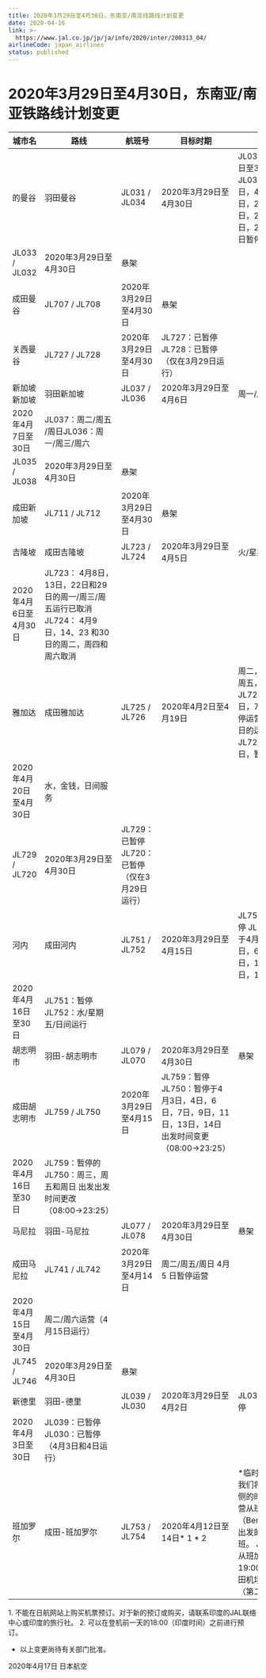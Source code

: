 ```yaml
---
title: 2020年3月29日至4月30日，东南亚/南亚线路线计划变更
date: 2020-04-16
link: >-
  https://www.jal.co.jp/jp/ja/info/2020/inter/200313_04/
airlineCode: japan_airlines
status: published
---
```

# 2020年3月29日至4月30日，东南亚/南亚铁路线计划变更

城市名 | 路线 | 航班号 | 目标时期 | 变化  
---|---|---|---|---  
的曼谷 | 羽田曼谷 | JL031 / JL034 | 2020年3月29日至4月30日 | JL031：4月4日至30日暂停 JL034：4月3日，4月19日，21日，22日，24日至26日，28日，29日暂停  
JL033 / JL032 | 2020年3月29日至4月30日 | 悬架  
成田曼谷 | JL707 / JL708 | 2020年3月29日至4月30日 | 悬架  
关西曼谷 | JL727 / JL728 | 2020年3月29日至4月30日 | JL727：已暂停 JL728：已暂停（仅在3月29日运行）  
新加坡新加坡 | 羽田新加坡 | JL037 / JL036 | 2020年3月29日至4月6日 | 周一/周三/周六  
2020年4月7日至30日 | JL037：周二/周五 /周日JL036：周一/周三/周六  
JL035 / JL038 | 2020年3月29日至4月30日 | 悬架  
成田新加坡 | JL711 / JL712 | 2020年3月29日至4月30日 | 悬架  
吉隆坡 | 成田吉隆坡 | JL723 / JL724 | 2020年3月29日至4月5日 | 火/星期四  
2020年4月6日至4月30日 | JL723： 4月8日，13日，22日和29日的周一/周三/周五运行已取消 JL724： 4月9 日，14、23 和30日的周二，周四和周六取消  
雅加达 | 成田雅加达 | JL725 / JL726 | 2020年4月2日至4月19日 | 周二，周三，周五， 旅程JL725：4月5日，7月7日暂停运营（4月6日的运营） JL726：4月5日，暂停运营  
2020年4月20日至4月30日 | 水，金钱，日间服务  
JL729 / JL720 | 2020年3月29日至4月30日 | JL729：已暂停 JL720：已暂停（仅在3月29日运行）  
河内 | 成田河内 | JL751 / JL752 | 2020年3月29日至4月15日 | JL751：已暂停 JL752：已于4月3日，4日，6日，8日，11日，13日，14日暂停  
2020年4月16日至30日 | JL751：暂停 JL752：水/星期五/日间运行  
胡志明市 | 羽田-胡志明​​市 | JL079 / JL070 | 2020年3月29日至4月30日 | 悬架  
成田胡志明市 | JL759 / JL750 | 2020年3月29日至4月15日 | JL759：暂停 JL750：暂停于4月3日，4日，6日，7日，9日，11日，13日，14日 出发时间变更（08:00→23:25）  
2020年4月16日至30日 | JL759：暂停的 JL750：周三，周五和周日 出发出发时间更改（08:00→23:25）  
马尼拉 | 羽田-马尼拉 | JL077 / JL078 | 2020年3月29日至4月30日 | 悬架  
成田马尼拉 | JL741 / JL742 | 2020年3月29日至4月14日 | 周二/周五/周日 4月5 日暂停运营  
2020年4月15日至4月30日 | 周二/周六运营（4月15日运行）  
JL745 / JL746 | 2020年3月29日至4月30日 | 悬架  
新德里 | 羽田-德里 | JL039 / JL030 | 2020年3月29日至4月2日 | JL039：已暂停  
2020年4月3日至30日 | JL039：已暂停 JL030：已暂停（4月3日和4日运行）  
班加罗尔 | 成田-班加罗尔 | JL753 / JL754 | 2020年4月12日至14日* 1 * 2 | *临时航班设置 我们将按照左侧的时间表运营从班加罗尔（Bengaluru）出发的临时航班。 JL754：从班加罗尔19:00到达成田机场06:30（第二天）  
  
1\. 不能在日航网站上购买机票预订。对于新的预订或购买，请联系印度的JAL联络中心或印度的旅行社。 2\. 可以在登机前一天的18:00（印度时间）之前进行预订。

* 以上变更尚待有关部门批准。

2020年4月17日 日本航空
